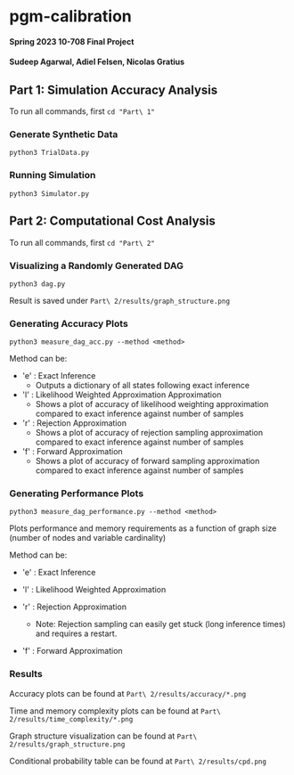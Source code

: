# pgm-calibration

#### Spring 2023 10-708 Final Project
#### Sudeep Agarwal, Adiel Felsen, Nicolas Gratius

## Part 1: Simulation Accuracy Analysis

To run all commands, first `cd "Part\ 1"`

### Generate Synthetic Data

`python3 TrialData.py`

### Running Simulation

`python3 Simulator.py`

## Part 2: Computational Cost Analysis

To run all commands, first `cd "Part\ 2"`

### Visualizing a Randomly Generated DAG

`python3 dag.py`

Result is saved under `Part\ 2/results/graph_structure.png`

### Generating Accuracy Plots

`python3 measure_dag_acc.py --method <method>`

Method can be:

* 'e' : Exact Inference
    * Outputs a dictionary of all states following exact inference
* 'l' : Likelihood Weighted Approximation Approximation
    * Shows a plot of accuracy of likelihood weighting approximation compared to exact inference against number of samples
* 'r' : Rejection Approximation
    * Shows a plot of accuracy of rejection sampling approximation compared to exact inference against number of samples
* 'f' : Forward Approximation
    * Shows a plot of accuracy of forward sampling approximation compared to exact inference against number of samples

### Generating Performance Plots

`python3 measure_dag_performance.py --method <method>`

Plots performance and memory requirements as a function of graph size (number of nodes and variable cardinality)

Method can be:
* 'e' : Exact Inference

* 'l' : Likelihood Weighted Approximation

* 'r' : Rejection Approximation
    * Note: Rejection sampling can easily get stuck (long inference times) and requires a restart.

* 'f' : Forward Approximation


### Results

Accuracy plots can be found at `Part\ 2/results/accuracy/*.png`

Time and memory complexity plots can be found at `Part\ 2/results/time_complexity/*.png`

Graph structure visualization can be found at 
`Part\ 2/results/graph_structure.png`

Conditional probability table can be found at `Part\ 2/results/cpd.png`
